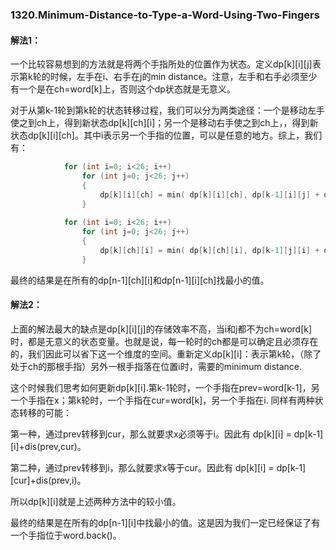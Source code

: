 ### 1320.Minimum-Distance-to-Type-a-Word-Using-Two-Fingers

#### 解法1：
一个比较容易想到的方法就是将两个手指所处的位置作为状态。定义dp[k][i][j]表示第k轮的时候，左手在i、右手在j的min distance。注意，左手和右手必须至少有一个是在ch=word[k]上，否则这个dp状态就是无意义。

对于从第k-1轮到第k轮的状态转移过程，我们可以分为两类途径：一个是移动左手使之到ch上，得到新状态dp[k][ch][i]；另一个是移动右手使之到ch上，，得到新状态dp[k][i][ch]。其中i表示另一个手指的位置，可以是任意的地方。综上，我们有：
```cpp
            for (int i=0; i<26; i++)
                for (int j=0; j<26; j++)
                {
                    dp[k][i][ch] = min( dp[k][i][ch], dp[k-1][i][j] + dist(j, ch)); 
                }
            
            for (int i=0; i<26; i++)
                for (int j=0; j<26; j++)
                {
                    dp[k][ch][i] = min( dp[k][ch][i], dp[k-1][j][i] + dist(j, ch)); 
                }
```
最终的结果是在所有的dp[n-1][ch][i]和dp[n-1][i][ch]找最小的值。

#### 解法2：
上面的解法最大的缺点是dp[k][i][j]的存储效率不高，当i和j都不为ch=word[k]时，都是无意义的状态变量。也就是说，每一轮时的ch都是可以确定且必须存在的，我们因此可以省下这一个维度的空间。重新定义dp[k][i]：表示第k轮，（除了处于ch的那根手指）另外一根手指落在位置i时，需要的minimum distance.

这个时候我们思考如何更新dp[k][i].第k-1轮时，一个手指在prev=word[k-1]，另一个手指在x；第k轮时，一个手指在cur=word[k]，另一个手指在i. 同样有两种状态转移的可能：

第一种，通过prev转移到cur，那么就要求x必须等于i。因此有 dp[k][i] = dp[k-1][i]+dis(prev,cur)。

第二种，通过prev转移到i，那么就要求x等于cur。因此有 dp[k][i] = dp[k-1][cur]+dis(prev,i)。

所以dp[k][i]就是上述两种方法中的较小值。

最终的结果是在所有的dp[n-1][i]中找最小的值。这是因为我们一定已经保证了有一个手指位于word.back()。






